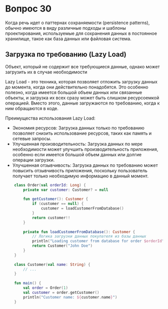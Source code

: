 # Вопрос 30

Когда речь идет о паттернах сохраняемости (persistence patterns), обычно имеются в виду различные подходы и шаблоны проектирования, используемые для сохранения данных в постоянное хранилище, такое как база данных или файловая система. 

## Загрузка по требованию (Lazy Load)

<tip>
Объект, который не содержит все требующиеся данные,
однако может загрузить их в случае необходимости
</tip>

Lazy Load - это техника, которая позволяет отложить загрузку данных до момента, когда они действительно понадобятся. Это особенно полезно, когда имеется большой объем данных или связанные объекты, и загрузка их всех сразу может быть слишком ресурсоемкой операцией. Вместо этого, данные загружаются по требованию, когда к ним обращаются в коде.

Преимущества использования Lazy Load:
* Экономия ресурсов: Загрузка данных только по требованию позволяет снизить использование ресурсов, таких как память и сетевые запросы.
* Улучшенная производительность: Загрузка данных по мере необходимости может улучшить производительность приложения, особенно если имеется большой объем данных или долгие операции загрузки.
* Улучшенная отзывчивость: Загрузка данных по требованию может повысить отзывчивость приложения, поскольку пользователь получает только необходимую информацию в данный момент.

```Kotlin
    class Order(val orderId: Long) {
        private var customer: Customer? = null
    
        fun getCustomer(): Customer {
            if (customer == null) {
                customer = loadCustomerFromDatabase()
            }
            return customer!!
        }
    
        private fun loadCustomerFromDatabase(): Customer {
            // Логика загрузки данных покупателя из базы данных
            println("Loading customer from database for order $orderId")
            return Customer("John Doe")
        }
    }
    
    class Customer(val name: String) {
        // ...
    }
    
    fun main() {
        val order = Order(1)
        val customer = order.getCustomer()
        println("Customer name: ${customer.name}")
    }
```
